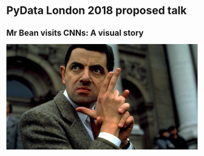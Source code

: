 # PyData London 2018 proposed talk
Mr Bean visits CNNs: A visual story
-
<img src="https://github.com/SKKSaikia/visCNN/blob/master/bean_a.jpg">
